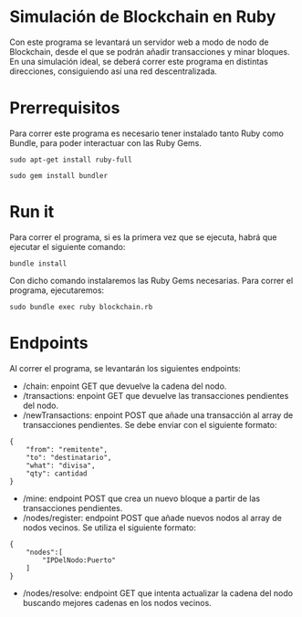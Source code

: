 # Simulación de Blockchain en Ruby

Con este programa se levantará un servidor web a modo de nodo de Blockchain, desde el que se podrán añadir transacciones y minar bloques. En una simulación ideal, se deberá correr este programa en distintas direcciones, consiguiendo así una red descentralizada.

# Prerrequisitos

Para correr este programa es necesario tener instalado tanto Ruby como Bundle, para poder interactuar con las Ruby Gems.

```
sudo apt-get install ruby-full

sudo gem install bundler
```

# Run it

Para correr el programa, si es la primera vez que se ejecuta, habrá que ejecutar el siguiente comando:

```
bundle install
```

Con dicho comando instalaremos las Ruby Gems necesarias. Para correr el programa, ejecutaremos:

```
sudo bundle exec ruby blockchain.rb
```

# Endpoints

Al correr el programa, se levantarán los siguientes endpoints:

- /chain: enpoint GET que devuelve la cadena del nodo.
- /transactions: enpoint GET que devuelve las transacciones pendientes del nodo.
- /newTransactions: enpoint POST que añade una transacción al array de transacciones pendientes. Se debe enviar con el siguiente formato:

```
{
    "from": "remitente",
    "to": "destinatario",
    "what": "divisa",
    "qty": cantidad
}
```

- /mine: endpoint POST que crea un nuevo bloque a partir de las transacciones pendientes.
- /nodes/register: endpoint POST que añade nuevos nodos al array de nodos vecinos. Se utiliza el siguiente formato:

```
{
    "nodes":[
        "IPDelNodo:Puerto"
    ]
}
```

- /nodes/resolve: endpoint GET que intenta actualizar la cadena del nodo buscando mejores cadenas en los nodos vecinos.
